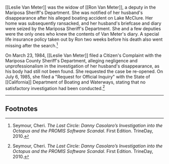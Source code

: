[[Leslie Van Meter]] was the widow of [[Ron Van Meter]], a deputy in the Mariposa Sheriff's Department. She was notified of her husband's disappearance after his alleged boating accident on Lake McClure. Her home was subsequently ransacked, and her husband's briefcase and diary were seized by the Mariposa Sheriff's Department. She and a few deputies were the only ones who knew the contents of Van Meter's diary. A special life insurance policy taken out by Ron two weeks before his death also went missing after the search.[^1]

On March 23, 1984, [[Leslie Van Meter]] filed a Citizen's Complaint with the Mariposa County Sheriff's Department, alleging negligence and unprofessionalism in the investigation of her husband's disappearance, as his body had still not been found. She requested the case be re-opened. On July 6, 1985, she filed a "Request for Official Inquiry" with the State of [[California]] Department of Boating and Waterways, stating that no satisfactory investigation had been conducted.[^1]

---
## Footnotes

[^1]: Seymour, Cheri. *The Last Circle: Danny Casolaro’s Investigation into the Octopus and the PROMIS Software Scandal*. First Edition. TrineDay, 2010.